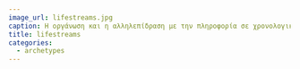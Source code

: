 ```yaml
---
image_url: lifestreams.jpg
caption: Η οργάνωση και η αλληλεπίδραση με την πληροφορία σε χρονολογική σειρά παρουσιάστηκε για πρώτη φορά το 1996 στο διδακτορικό του Ερικ Φρίμαν σε μια διεπαφή με τίτλο Lifestreams περισσότερο από μια δεκαετία πριν γίνει ο βασικός τρόπος διάδρασης στα ψηφιακά κοινωνικά μέσα όπως τα Twitter, Facebook.
title: lifestreams
categories:
  - archetypes
---
```

